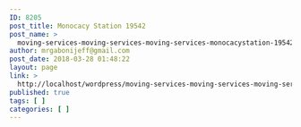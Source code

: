 ```yaml
---
ID: 8205
post_title: Monocacy Station 19542
post_name: >
  moving-services-moving-services-moving-services-monocacystation-19542
author: mrgabonijeff@gmail.com
post_date: 2018-03-28 01:48:22
layout: page
link: >
  http://localhost/wordpress/moving-services-moving-services-moving-services-monocacystation-19542/
published: true
tags: [ ]
categories: [ ]
---
```


